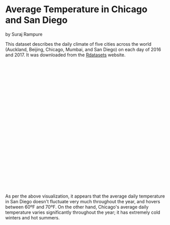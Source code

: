 # Average Temperature in Chicago and San Diego
by Suraj Rampure

This dataset describes the daily climate of five cities across the world (Auckland, Beijing, Chicago, Mumbai, and San Diego) on each day of 2016 and 2017. It was downloaded from the [Rdatasets](https://vincentarelbundock.github.io/Rdatasets/articles/data.html) website.

<script src="https://cdn.plot.ly/plotly-latest.min.js"></script>

<div>                            <div id="f52f40fa-7c4c-44f9-9a80-eba066a67550" class="plotly-graph-div" style="height:400px; width:600px;"></div>            <script type="text/javascript">                                    window.PLOTLYENV=window.PLOTLYENV || {};                                    if (document.getElementById("f52f40fa-7c4c-44f9-9a80-eba066a67550")) {                    Plotly.newPlot(                        "f52f40fa-7c4c-44f9-9a80-eba066a67550",                        [{"line": {"color": "rgb(0,30,66)"}, "mode": "lines", "name": "Chicago", "type": "scatter", "x": ["2017-01-01", "2017-01-02", "2017-01-03", "2017-01-04", "2017-01-05", "2017-01-06", "2017-01-07", "2017-01-08", "2017-01-09", "2017-01-10", "2017-01-11", "2017-01-12", "2017-01-13", "2017-01-14", "2017-01-15", "2017-01-16", "2017-01-17", "2017-01-18", "2017-01-19", "2017-01-20", "2017-01-21", "2017-01-22", "2017-01-23", "2017-01-24", "2017-01-25", "2017-01-26", "2017-01-27", "2017-01-28", "2017-01-29", "2017-01-30", "2017-01-31", "2017-02-01", "2017-02-02", "2017-02-03", "2017-02-04", "2017-02-05", "2017-02-06", "2017-02-07", "2017-02-08", "2017-02-09", "2017-02-10", "2017-02-11", "2017-02-12", "2017-02-13", "2017-02-14", "2017-02-15", "2017-02-16", "2017-02-17", "2017-02-18", "2017-02-19", "2017-02-20", "2017-02-21", "2017-02-22", "2017-02-23", "2017-02-24", "2017-02-25", "2017-02-26", "2017-02-27", "2017-02-28", "2017-03-01", "2017-03-02", "2017-03-03", "2017-03-04", "2017-03-05", "2017-03-06", "2017-03-07", "2017-03-08", "2017-03-09", "2017-03-10", "2017-03-11", "2017-03-12", "2017-03-13", "2017-03-14", "2017-03-15", "2017-03-16", "2017-03-17", "2017-03-18", "2017-03-19", "2017-03-20", "2017-03-21", "2017-03-22", "2017-03-23", "2017-03-24", "2017-03-25", "2017-03-26", "2017-03-27", "2017-03-28", "2017-03-29", "2017-03-30", "2017-03-31", "2017-04-01", "2017-04-02", "2017-04-03", "2017-04-04", "2017-04-05", "2017-04-06", "2017-04-07", "2017-04-08", "2017-04-09", "2017-04-10", "2017-04-11", "2017-04-12", "2017-04-13", "2017-04-14", "2017-04-15", "2017-04-16", "2017-04-17", "2017-04-18", "2017-04-19", "2017-04-20", "2017-04-21", "2017-04-22", "2017-04-23", "2017-04-24", "2017-04-25", "2017-04-26", "2017-04-27", "2017-04-28", "2017-04-29", "2017-04-30", "2017-05-01", "2017-05-02", "2017-05-03", "2017-05-04", "2017-05-05", "2017-05-06", "2017-05-07", "2017-05-08", "2017-05-09", "2017-05-10", "2017-05-11", "2017-05-12", "2017-05-13", "2017-05-14", "2017-05-15", "2017-05-16", "2017-05-17", "2017-05-18", "2017-05-19", "2017-05-20", "2017-05-21", "2017-05-22", "2017-05-23", "2017-05-24", "2017-05-25", "2017-05-26", "2017-05-27", "2017-05-28", "2017-05-29", "2017-05-30", "2017-05-31", "2017-06-01", "2017-06-02", "2017-06-03", "2017-06-04", "2017-06-05", "2017-06-06", "2017-06-07", "2017-06-08", "2017-06-09", "2017-06-10", "2017-06-11", "2017-06-12", "2017-06-13", "2017-06-14", "2017-06-15", "2017-06-16", "2017-06-17", "2017-06-18", "2017-06-19", "2017-06-20", "2017-06-21", "2017-06-22", "2017-06-23", "2017-06-24", "2017-06-25", "2017-06-26", "2017-06-27", "2017-06-28", "2017-06-29", "2017-06-30", "2017-07-01", "2017-07-02", "2017-07-03", "2017-07-04", "2017-07-05", "2017-07-06", "2017-07-07", "2017-07-08", "2017-07-09", "2017-07-10", "2017-07-11", "2017-07-12", "2017-07-13", "2017-07-14", "2017-07-15", "2017-07-16", "2017-07-17", "2017-07-18", "2017-07-19", "2017-07-20", "2017-07-21", "2017-07-22", "2017-07-23", "2017-07-24", "2017-07-25", "2017-07-26", "2017-07-27", "2017-07-28", "2017-07-29", "2017-07-30", "2017-07-31", "2017-08-01", "2017-08-02", "2017-08-03", "2017-08-04", "2017-08-05", "2017-08-06", "2017-08-07", "2017-08-08", "2017-08-09", "2017-08-10", "2017-08-11", "2017-08-12", "2017-08-13", "2017-08-14", "2017-08-15", "2017-08-16", "2017-08-17", "2017-08-18", "2017-08-19", "2017-08-20", "2017-08-21", "2017-08-22", "2017-08-23", "2017-08-24", "2017-08-25", "2017-08-26", "2017-08-27", "2017-08-28", "2017-08-29", "2017-08-30", "2017-08-31", "2017-09-01", "2017-09-02", "2017-09-03", "2017-09-04", "2017-09-05", "2017-09-06", "2017-09-07", "2017-09-08", "2017-09-09", "2017-09-10", "2017-09-11", "2017-09-12", "2017-09-13", "2017-09-14", "2017-09-15", "2017-09-16", "2017-09-17", "2017-09-18", "2017-09-19", "2017-09-20", "2017-09-21", "2017-09-22", "2017-09-23", "2017-09-24", "2017-09-25", "2017-09-26", "2017-09-27", "2017-09-28", "2017-09-29", "2017-09-30", "2017-10-01", "2017-10-02", "2017-10-03", "2017-10-04", "2017-10-05", "2017-10-06", "2017-10-07", "2017-10-08", "2017-10-09", "2017-10-10", "2017-10-11", "2017-10-12", "2017-10-13", "2017-10-14", "2017-10-15", "2017-10-16", "2017-10-17", "2017-10-18", "2017-10-19", "2017-10-20", "2017-10-21", "2017-10-22", "2017-10-23", "2017-10-24", "2017-10-25", "2017-10-26", "2017-10-27", "2017-10-28", "2017-10-29", "2017-10-30", "2017-10-31", "2017-11-01", "2017-11-02", "2017-11-03", "2017-11-04", "2017-11-05", "2017-11-06", "2017-11-07", "2017-11-08", "2017-11-09", "2017-11-10", "2017-11-11", "2017-11-12", "2017-11-13", "2017-11-14", "2017-11-15", "2017-11-16", "2017-11-17", "2017-11-18", "2017-11-19", "2017-11-20", "2017-11-21", "2017-11-22", "2017-11-23", "2017-11-24", "2017-11-25", "2017-11-26", "2017-11-27", "2017-11-28", "2017-11-29", "2017-11-30", "2017-12-01", "2017-12-02", "2017-12-03", "2017-12-04", "2017-12-05", "2017-12-06", "2017-12-07", "2017-12-08", "2017-12-09", "2017-12-10", "2017-12-11", "2017-12-12", "2017-12-13", "2017-12-14", "2017-12-15", "2017-12-16", "2017-12-17", "2017-12-18", "2017-12-19", "2017-12-20", "2017-12-21", "2017-12-22", "2017-12-23", "2017-12-24", "2017-12-25", "2017-12-26", "2017-12-27", "2017-12-28", "2017-12-29", "2017-12-30", "2017-12-31"], "y": [28, 34, 29, 13, 8, 5, 9, 11, 26, 38, 34, 24, 22, 28, 28, 34, 37, 33, 36, 41, 50, 42, 39, 36, 38, 32, 28, 27, 25, 26, 37, 30, 19, 21, 22, 31, 38, 41, 26, 19, 30, 42, 39, 35, 41, 31, 36, 47, 55, 52, 56, 58, 59, 49, 37, 28, 35, 41, 54, 43, 31, 27, 35, 46, 59, 55, 47, 36, 30, 25, 27, 28, 24, 25, 30, 43, 39, 41, 46, 44, 33, 40, 62, 44, 55, 47, 43, 42, 42, 40, 47, 52, 50, 50, 44, 45, 46, 53, 67, 60, 48, 49, 52, 57, 72, 63, 57, 59, 58, 61, 49, 49, 55, 57, 66, 67, 52, 50, 43, 45, 51, 46, 46, 49, 51, 51, 48, 46, 52, 56, 57, 59, 65, 61, 66, 74, 73, 63, 47, 56, 58, 61, 59, 58, 61, 62, 65, 67, 66, 64, 63, 66, 70, 71, 79, 67, 65, 67, 68, 76, 77, 83, 84, 78, 80, 80, 77, 78, 74, 71, 69, 68, 78, 75, 67, 63, 65, 64, 69, 74, 74, 74, 76, 73, 74, 77, 81, 76, 71, 75, 76, 78, 75, 79, 68, 71, 69, 68, 75, 79, 79, 81, 80, 80, 70, 72, 75, 76, 73, 72, 73, 76, 77, 77, 73, 62, 70, 70, 69, 71, 72, 73, 72, 69, 69, 73, 76, 78, 77, 75, 75, 77, 79, 73, 70, 66, 63, 67, 70, 72, 69, 71, 69, 60, 63, 71, 72, 62, 58, 62, 64, 63, 60, 64, 66, 68, 70, 75, 77, 75, 68, 72, 77, 83, 83, 84, 82, 80, 81, 64, 64, 63, 61, 60, 71, 73, 67, 66, 65, 70, 66, 67, 61, 59, 58, 64, 64, 58, 53, 60, 59, 61, 65, 69, 61, 52, 46, 46, 48, 45, 38, 40, 44, 37, 40, 48, 43, 46, 47, 38, 39, 38, 34, 24, 32, 38, 36, 40, 44, 36, 42, 42, 34, 41, 36, 29, 39, 48, 44, 38, 44, 52, 41, 47, 41, 44, 44, 55, 36, 31, 24, 28, 26, 28, 31, 24, 30, 22, 29, 37, 36, 43, 43, 32, 36, 36, 26, 20, 12, 1, 2, 8, 12, 7, 6]}, {"line": {"color": "rgb(256,200,44)"}, "mode": "lines", "name": "San Diego", "type": "scatter", "x": ["2017-01-01", "2017-01-02", "2017-01-03", "2017-01-04", "2017-01-05", "2017-01-06", "2017-01-07", "2017-01-08", "2017-01-09", "2017-01-10", "2017-01-11", "2017-01-12", "2017-01-13", "2017-01-14", "2017-01-15", "2017-01-16", "2017-01-17", "2017-01-18", "2017-01-19", "2017-01-20", "2017-01-21", "2017-01-22", "2017-01-23", "2017-01-24", "2017-01-25", "2017-01-26", "2017-01-27", "2017-01-28", "2017-01-29", "2017-01-30", "2017-01-31", "2017-02-01", "2017-02-02", "2017-02-03", "2017-02-04", "2017-02-05", "2017-02-06", "2017-02-07", "2017-02-08", "2017-02-09", "2017-02-10", "2017-02-11", "2017-02-12", "2017-02-13", "2017-02-14", "2017-02-15", "2017-02-16", "2017-02-17", "2017-02-18", "2017-02-19", "2017-02-20", "2017-02-21", "2017-02-22", "2017-02-23", "2017-02-24", "2017-02-25", "2017-02-26", "2017-02-27", "2017-02-28", "2017-03-01", "2017-03-02", "2017-03-03", "2017-03-04", "2017-03-05", "2017-03-06", "2017-03-07", "2017-03-08", "2017-03-09", "2017-03-10", "2017-03-11", "2017-03-12", "2017-03-13", "2017-03-14", "2017-03-15", "2017-03-16", "2017-03-17", "2017-03-18", "2017-03-19", "2017-03-20", "2017-03-21", "2017-03-22", "2017-03-23", "2017-03-24", "2017-03-25", "2017-03-26", "2017-03-27", "2017-03-28", "2017-03-29", "2017-03-30", "2017-03-31", "2017-04-01", "2017-04-02", "2017-04-03", "2017-04-04", "2017-04-05", "2017-04-06", "2017-04-07", "2017-04-08", "2017-04-09", "2017-04-10", "2017-04-11", "2017-04-12", "2017-04-13", "2017-04-14", "2017-04-15", "2017-04-16", "2017-04-17", "2017-04-18", "2017-04-19", "2017-04-20", "2017-04-21", "2017-04-22", "2017-04-23", "2017-04-24", "2017-04-25", "2017-04-26", "2017-04-27", "2017-04-28", "2017-04-29", "2017-04-30", "2017-05-01", "2017-05-02", "2017-05-03", "2017-05-04", "2017-05-05", "2017-05-06", "2017-05-07", "2017-05-08", "2017-05-09", "2017-05-10", "2017-05-11", "2017-05-12", "2017-05-13", "2017-05-14", "2017-05-15", "2017-05-16", "2017-05-17", "2017-05-18", "2017-05-19", "2017-05-20", "2017-05-21", "2017-05-22", "2017-05-23", "2017-05-24", "2017-05-25", "2017-05-26", "2017-05-27", "2017-05-28", "2017-05-29", "2017-05-30", "2017-05-31", "2017-06-01", "2017-06-02", "2017-06-03", "2017-06-04", "2017-06-05", "2017-06-06", "2017-06-07", "2017-06-08", "2017-06-09", "2017-06-10", "2017-06-11", "2017-06-12", "2017-06-13", "2017-06-14", "2017-06-15", "2017-06-16", "2017-06-17", "2017-06-18", "2017-06-19", "2017-06-20", "2017-06-21", "2017-06-22", "2017-06-23", "2017-06-24", "2017-06-25", "2017-06-26", "2017-06-27", "2017-06-28", "2017-06-29", "2017-06-30", "2017-07-01", "2017-07-02", "2017-07-03", "2017-07-04", "2017-07-05", "2017-07-06", "2017-07-07", "2017-07-08", "2017-07-09", "2017-07-10", "2017-07-11", "2017-07-12", "2017-07-13", "2017-07-14", "2017-07-15", "2017-07-16", "2017-07-17", "2017-07-18", "2017-07-19", "2017-07-20", "2017-07-21", "2017-07-22", "2017-07-23", "2017-07-24", "2017-07-25", "2017-07-26", "2017-07-27", "2017-07-28", "2017-07-29", "2017-07-30", "2017-07-31", "2017-08-01", "2017-08-02", "2017-08-03", "2017-08-04", "2017-08-05", "2017-08-06", "2017-08-07", "2017-08-08", "2017-08-09", "2017-08-10", "2017-08-11", "2017-08-12", "2017-08-13", "2017-08-14", "2017-08-15", "2017-08-16", "2017-08-17", "2017-08-18", "2017-08-19", "2017-08-20", "2017-08-21", "2017-08-22", "2017-08-23", "2017-08-24", "2017-08-25", "2017-08-26", "2017-08-27", "2017-08-28", "2017-08-29", "2017-08-30", "2017-08-31", "2017-09-01", "2017-09-02", "2017-09-03", "2017-09-04", "2017-09-05", "2017-09-06", "2017-09-07", "2017-09-08", "2017-09-09", "2017-09-10", "2017-09-11", "2017-09-12", "2017-09-13", "2017-09-14", "2017-09-15", "2017-09-16", "2017-09-17", "2017-09-18", "2017-09-19", "2017-09-20", "2017-09-21", "2017-09-22", "2017-09-23", "2017-09-24", "2017-09-25", "2017-09-26", "2017-09-27", "2017-09-28", "2017-09-29", "2017-09-30", "2017-10-01", "2017-10-02", "2017-10-03", "2017-10-04", "2017-10-05", "2017-10-06", "2017-10-07", "2017-10-08", "2017-10-09", "2017-10-10", "2017-10-11", "2017-10-12", "2017-10-13", "2017-10-14", "2017-10-15", "2017-10-16", "2017-10-17", "2017-10-18", "2017-10-19", "2017-10-20", "2017-10-21", "2017-10-22", "2017-10-23", "2017-10-24", "2017-10-25", "2017-10-26", "2017-10-27", "2017-10-28", "2017-10-29", "2017-10-30", "2017-10-31", "2017-11-01", "2017-11-02", "2017-11-03", "2017-11-04", "2017-11-05", "2017-11-06", "2017-11-07", "2017-11-08", "2017-11-09", "2017-11-10", "2017-11-11", "2017-11-12", "2017-11-13", "2017-11-14", "2017-11-15", "2017-11-16", "2017-11-17", "2017-11-18", "2017-11-19", "2017-11-20", "2017-11-21", "2017-11-22", "2017-11-23", "2017-11-24", "2017-11-25", "2017-11-26", "2017-11-27", "2017-11-28", "2017-11-29", "2017-11-30", "2017-12-01", "2017-12-02", "2017-12-03", "2017-12-04", "2017-12-05", "2017-12-06", "2017-12-07", "2017-12-08", "2017-12-09", "2017-12-10", "2017-12-11", "2017-12-12", "2017-12-13", "2017-12-14", "2017-12-15", "2017-12-16", "2017-12-17", "2017-12-18", "2017-12-19", "2017-12-20", "2017-12-21", "2017-12-22", "2017-12-23", "2017-12-24", "2017-12-25", "2017-12-26", "2017-12-27", "2017-12-28", "2017-12-29", "2017-12-30", "2017-12-31"], "y": [54, 57, 57, 57, 56, 59, 62, 64, 61, 60, 59, 58, 57, 59, 59, 59, 58, 56, 61, 57, 58, 58, 57, 53, 53, 53, 55, 57, 61, 63, 61, 56, 60, 62, 61, 59, 59, 63, 64, 64, 63, 61, 60, 62, 61, 62, 61, 61, 58, 59, 63, 65, 61, 57, 55, 55, 55, 57, 58, 59, 63, 64, 58, 60, 57, 58, 64, 67, 67, 63, 62, 62, 67, 68, 65, 62, 62, 63, 64, 65, 63, 62, 61, 63, 63, 64, 64, 67, 61, 63, 62, 66, 61, 64, 66, 66, 65, 65, 62, 63, 63, 64, 68, 63, 64, 66, 66, 67, 67, 65, 69, 71, 66, 65, 66, 65, 65, 68, 70, 71, 69, 67, 68, 69, 64, 62, 56, 60, 62, 63, 66, 65, 66, 63, 62, 62, 63, 66, 69, 75, 71, 67, 68, 66, 65, 68, 66, 64, 64, 63, 63, 66, 69, 65, 65, 64, 64, 64, 67, 68, 65, 63, 65, 68, 69, 71, 73, 72, 70, 71, 71, 70, 67, 70, 70, 71, 74, 72, 67, 66, 69, 67, 68, 71, 72, 73, 73, 74, 73, 74, 75, 74, 75, 75, 74, 72, 72, 73, 76, 77, 73, 74, 72, 74, 74, 73, 75, 75, 73, 72, 74, 74, 75, 78, 76, 77, 74, 74, 76, 75, 74, 74, 73, 73, 73, 71, 68, 72, 72, 73, 72, 72, 74, 73, 69, 69, 70, 72, 73, 74, 75, 77, 75, 79, 82, 84, 74, 75, 75, 75, 74, 74, 75, 77, 75, 74, 72, 73, 71, 72, 72, 71, 71, 70, 68, 67, 69, 74, 71, 71, 71, 71, 69, 69, 70, 69, 69, 69, 73, 75, 68, 71, 68, 69, 70, 69, 68, 75, 77, 76, 71, 69, 69, 68, 72, 77, 82, 84, 77, 69, 69, 67, 68, 66, 67, 67, 65, 65, 66, 64, 67, 67, 68, 64, 63, 63, 65, 65, 66, 70, 67, 65, 63, 63, 69, 76, 75, 70, 59, 61, 63, 58, 62, 61, 63, 63, 65, 61, 59, 60, 64, 62, 65, 66, 67, 64, 64, 61, 63, 59, 61, 60, 58, 55, 56, 53, 55, 57, 56, 56, 60, 62, 63, 61, 57]}],                        {"height": 400, "plot_bgcolor": "white", "template": {"data": {"bar": [{"error_x": {"color": "#2a3f5f"}, "error_y": {"color": "#2a3f5f"}, "marker": {"line": {"color": "#E5ECF6", "width": 0.5}}, "type": "bar"}], "barpolar": [{"marker": {"line": {"color": "#E5ECF6", "width": 0.5}}, "type": "barpolar"}], "carpet": [{"aaxis": {"endlinecolor": "#2a3f5f", "gridcolor": "white", "linecolor": "white", "minorgridcolor": "white", "startlinecolor": "#2a3f5f"}, "baxis": {"endlinecolor": "#2a3f5f", "gridcolor": "white", "linecolor": "white", "minorgridcolor": "white", "startlinecolor": "#2a3f5f"}, "type": "carpet"}], "choropleth": [{"colorbar": {"outlinewidth": 0, "ticks": ""}, "type": "choropleth"}], "contour": [{"colorbar": {"outlinewidth": 0, "ticks": ""}, "colorscale": [[0.0, "#0d0887"], [0.1111111111111111, "#46039f"], [0.2222222222222222, "#7201a8"], [0.3333333333333333, "#9c179e"], [0.4444444444444444, "#bd3786"], [0.5555555555555556, "#d8576b"], [0.6666666666666666, "#ed7953"], [0.7777777777777778, "#fb9f3a"], [0.8888888888888888, "#fdca26"], [1.0, "#f0f921"]], "type": "contour"}], "contourcarpet": [{"colorbar": {"outlinewidth": 0, "ticks": ""}, "type": "contourcarpet"}], "heatmap": [{"colorbar": {"outlinewidth": 0, "ticks": ""}, "colorscale": [[0.0, "#0d0887"], [0.1111111111111111, "#46039f"], [0.2222222222222222, "#7201a8"], [0.3333333333333333, "#9c179e"], [0.4444444444444444, "#bd3786"], [0.5555555555555556, "#d8576b"], [0.6666666666666666, "#ed7953"], [0.7777777777777778, "#fb9f3a"], [0.8888888888888888, "#fdca26"], [1.0, "#f0f921"]], "type": "heatmap"}], "heatmapgl": [{"colorbar": {"outlinewidth": 0, "ticks": ""}, "colorscale": [[0.0, "#0d0887"], [0.1111111111111111, "#46039f"], [0.2222222222222222, "#7201a8"], [0.3333333333333333, "#9c179e"], [0.4444444444444444, "#bd3786"], [0.5555555555555556, "#d8576b"], [0.6666666666666666, "#ed7953"], [0.7777777777777778, "#fb9f3a"], [0.8888888888888888, "#fdca26"], [1.0, "#f0f921"]], "type": "heatmapgl"}], "histogram": [{"marker": {"colorbar": {"outlinewidth": 0, "ticks": ""}}, "type": "histogram"}], "histogram2d": [{"colorbar": {"outlinewidth": 0, "ticks": ""}, "colorscale": [[0.0, "#0d0887"], [0.1111111111111111, "#46039f"], [0.2222222222222222, "#7201a8"], [0.3333333333333333, "#9c179e"], [0.4444444444444444, "#bd3786"], [0.5555555555555556, "#d8576b"], [0.6666666666666666, "#ed7953"], [0.7777777777777778, "#fb9f3a"], [0.8888888888888888, "#fdca26"], [1.0, "#f0f921"]], "type": "histogram2d"}], "histogram2dcontour": [{"colorbar": {"outlinewidth": 0, "ticks": ""}, "colorscale": [[0.0, "#0d0887"], [0.1111111111111111, "#46039f"], [0.2222222222222222, "#7201a8"], [0.3333333333333333, "#9c179e"], [0.4444444444444444, "#bd3786"], [0.5555555555555556, "#d8576b"], [0.6666666666666666, "#ed7953"], [0.7777777777777778, "#fb9f3a"], [0.8888888888888888, "#fdca26"], [1.0, "#f0f921"]], "type": "histogram2dcontour"}], "mesh3d": [{"colorbar": {"outlinewidth": 0, "ticks": ""}, "type": "mesh3d"}], "parcoords": [{"line": {"colorbar": {"outlinewidth": 0, "ticks": ""}}, "type": "parcoords"}], "pie": [{"automargin": true, "type": "pie"}], "scatter": [{"marker": {"colorbar": {"outlinewidth": 0, "ticks": ""}}, "type": "scatter"}], "scatter3d": [{"line": {"colorbar": {"outlinewidth": 0, "ticks": ""}}, "marker": {"colorbar": {"outlinewidth": 0, "ticks": ""}}, "type": "scatter3d"}], "scattercarpet": [{"marker": {"colorbar": {"outlinewidth": 0, "ticks": ""}}, "type": "scattercarpet"}], "scattergeo": [{"marker": {"colorbar": {"outlinewidth": 0, "ticks": ""}}, "type": "scattergeo"}], "scattergl": [{"marker": {"colorbar": {"outlinewidth": 0, "ticks": ""}}, "type": "scattergl"}], "scattermapbox": [{"marker": {"colorbar": {"outlinewidth": 0, "ticks": ""}}, "type": "scattermapbox"}], "scatterpolar": [{"marker": {"colorbar": {"outlinewidth": 0, "ticks": ""}}, "type": "scatterpolar"}], "scatterpolargl": [{"marker": {"colorbar": {"outlinewidth": 0, "ticks": ""}}, "type": "scatterpolargl"}], "scatterternary": [{"marker": {"colorbar": {"outlinewidth": 0, "ticks": ""}}, "type": "scatterternary"}], "surface": [{"colorbar": {"outlinewidth": 0, "ticks": ""}, "colorscale": [[0.0, "#0d0887"], [0.1111111111111111, "#46039f"], [0.2222222222222222, "#7201a8"], [0.3333333333333333, "#9c179e"], [0.4444444444444444, "#bd3786"], [0.5555555555555556, "#d8576b"], [0.6666666666666666, "#ed7953"], [0.7777777777777778, "#fb9f3a"], [0.8888888888888888, "#fdca26"], [1.0, "#f0f921"]], "type": "surface"}], "table": [{"cells": {"fill": {"color": "#EBF0F8"}, "line": {"color": "white"}}, "header": {"fill": {"color": "#C8D4E3"}, "line": {"color": "white"}}, "type": "table"}]}, "layout": {"annotationdefaults": {"arrowcolor": "#2a3f5f", "arrowhead": 0, "arrowwidth": 1}, "autotypenumbers": "strict", "coloraxis": {"colorbar": {"outlinewidth": 0, "ticks": ""}}, "colorscale": {"diverging": [[0, "#8e0152"], [0.1, "#c51b7d"], [0.2, "#de77ae"], [0.3, "#f1b6da"], [0.4, "#fde0ef"], [0.5, "#f7f7f7"], [0.6, "#e6f5d0"], [0.7, "#b8e186"], [0.8, "#7fbc41"], [0.9, "#4d9221"], [1, "#276419"]], "sequential": [[0.0, "#0d0887"], [0.1111111111111111, "#46039f"], [0.2222222222222222, "#7201a8"], [0.3333333333333333, "#9c179e"], [0.4444444444444444, "#bd3786"], [0.5555555555555556, "#d8576b"], [0.6666666666666666, "#ed7953"], [0.7777777777777778, "#fb9f3a"], [0.8888888888888888, "#fdca26"], [1.0, "#f0f921"]], "sequentialminus": [[0.0, "#0d0887"], [0.1111111111111111, "#46039f"], [0.2222222222222222, "#7201a8"], [0.3333333333333333, "#9c179e"], [0.4444444444444444, "#bd3786"], [0.5555555555555556, "#d8576b"], [0.6666666666666666, "#ed7953"], [0.7777777777777778, "#fb9f3a"], [0.8888888888888888, "#fdca26"], [1.0, "#f0f921"]]}, "colorway": ["#636efa", "#EF553B", "#00cc96", "#ab63fa", "#FFA15A", "#19d3f3", "#FF6692", "#B6E880", "#FF97FF", "#FECB52"], "font": {"color": "#2a3f5f"}, "geo": {"bgcolor": "white", "lakecolor": "white", "landcolor": "#E5ECF6", "showlakes": true, "showland": true, "subunitcolor": "white"}, "hoverlabel": {"align": "left"}, "hovermode": "closest", "mapbox": {"style": "light"}, "paper_bgcolor": "white", "plot_bgcolor": "#E5ECF6", "polar": {"angularaxis": {"gridcolor": "white", "linecolor": "white", "ticks": ""}, "bgcolor": "#E5ECF6", "radialaxis": {"gridcolor": "white", "linecolor": "white", "ticks": ""}}, "scene": {"xaxis": {"backgroundcolor": "#E5ECF6", "gridcolor": "white", "gridwidth": 2, "linecolor": "white", "showbackground": true, "ticks": "", "zerolinecolor": "white"}, "yaxis": {"backgroundcolor": "#E5ECF6", "gridcolor": "white", "gridwidth": 2, "linecolor": "white", "showbackground": true, "ticks": "", "zerolinecolor": "white"}, "zaxis": {"backgroundcolor": "#E5ECF6", "gridcolor": "white", "gridwidth": 2, "linecolor": "white", "showbackground": true, "ticks": "", "zerolinecolor": "white"}}, "shapedefaults": {"line": {"color": "#2a3f5f"}}, "ternary": {"aaxis": {"gridcolor": "white", "linecolor": "white", "ticks": ""}, "baxis": {"gridcolor": "white", "linecolor": "white", "ticks": ""}, "bgcolor": "#E5ECF6", "caxis": {"gridcolor": "white", "linecolor": "white", "ticks": ""}}, "title": {"x": 0.05}, "xaxis": {"automargin": true, "gridcolor": "white", "linecolor": "white", "ticks": "", "title": {"standoff": 15}, "zerolinecolor": "white", "zerolinewidth": 2}, "yaxis": {"automargin": true, "gridcolor": "white", "linecolor": "white", "ticks": "", "title": {"standoff": 15}, "zerolinecolor": "white", "zerolinewidth": 2}}}, "title": {"text": "Average Daily Temperature in Chicago and San Diego in 2017"}, "width": 600, "xaxis": {"title": {"text": "Date"}}, "yaxis": {"title": {"text": "Average Daily Temperature (\u00baF)"}}},                        {"responsive": true}                    )                };                            </script>        </div>

As per the above visualization, it appears that the average daily temperature in San Diego doesn't fluctuate very much throughout the year, and hovers between 60ºF and 70ºF. On the other hand, Chicago's average daily temperature varies significantly throughout the year; it has extremely cold winters and hot summers.

